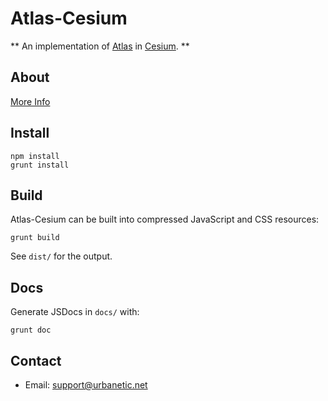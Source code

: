 # Atlas-Cesium

** An implementation of [Atlas](https://bitbucket.org/mutopia/atlas) in [Cesium](http://cesiumjs.org/). **

## About

[More Info](http://urbanetic.net/atlas/atlas-cesium/)

## Install
```
npm install
grunt install
```

## Build
Atlas-Cesium can be built into compressed JavaScript and CSS resources:

```
grunt build
```
See `dist/` for the output.

## Docs
Generate JSDocs in `docs/` with:

```
grunt doc
```

## Contact

* Email: <support@urbanetic.net>

